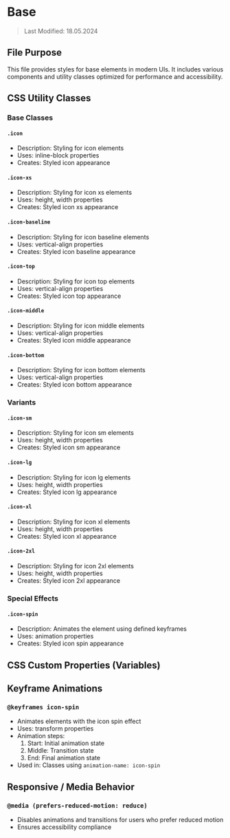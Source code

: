 # Base
> Last Modified: 18.05.2024

## File Purpose

This file provides styles for base elements in modern UIs. It includes various components and utility classes optimized for performance and accessibility.

## CSS Utility Classes

### Base Classes

#### `.icon`
- Description: Styling for icon elements
- Uses: inline-block properties
- Creates: Styled icon appearance

#### `.icon-xs`
- Description: Styling for icon xs elements
- Uses: height, width properties
- Creates: Styled icon xs appearance

#### `.icon-baseline`
- Description: Styling for icon baseline elements
- Uses: vertical-align properties
- Creates: Styled icon baseline appearance

#### `.icon-top`
- Description: Styling for icon top elements
- Uses: vertical-align properties
- Creates: Styled icon top appearance

#### `.icon-middle`
- Description: Styling for icon middle elements
- Uses: vertical-align properties
- Creates: Styled icon middle appearance

#### `.icon-bottom`
- Description: Styling for icon bottom elements
- Uses: vertical-align properties
- Creates: Styled icon bottom appearance

### Variants

#### `.icon-sm`
- Description: Styling for icon sm elements
- Uses: height, width properties
- Creates: Styled icon sm appearance

#### `.icon-lg`
- Description: Styling for icon lg elements
- Uses: height, width properties
- Creates: Styled icon lg appearance

#### `.icon-xl`
- Description: Styling for icon xl elements
- Uses: height, width properties
- Creates: Styled icon xl appearance

#### `.icon-2xl`
- Description: Styling for icon 2xl elements
- Uses: height, width properties
- Creates: Styled icon 2xl appearance

### Special Effects

#### `.icon-spin`
- Description: Animates the element using defined keyframes
- Uses: animation properties
- Creates: Styled icon spin appearance

## CSS Custom Properties (Variables)



## Keyframe Animations

### `@keyframes icon-spin`
- Animates elements with the icon spin effect
- Uses: transform properties
- Animation steps:
  1. Start: Initial animation state
  2. Middle: Transition state
  3. End: Final animation state
- Used in: Classes using `animation-name: icon-spin`

## Responsive / Media Behavior

### `@media (prefers-reduced-motion: reduce)`
- Disables animations and transitions for users who prefer reduced motion
- Ensures accessibility compliance
